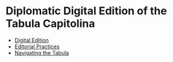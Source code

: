 # Diplomatic Digital Edition of the Tabula Capitolina

- [Digital Edition](tabulaCapt.xml)
- [Editorial Practices](../editPractices.md)
- [Navigating the Tabula](../navigatingTab.md)
